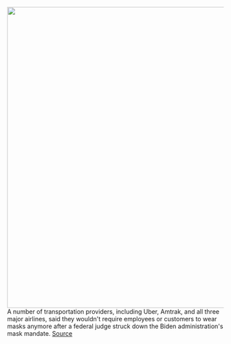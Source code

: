<img src='https://cdn.vox-cdn.com/thumbor/Gba9MJ3GEItP7P4KuOU3dIvIuGY=/0x0:4349x2899/1200x800/filters:focal(1828x1103:2522x1797)/cdn.vox-cdn.com/uploads/chorus_image/image/70766513/1391632725.0.jpg' width='700px' /><br/>
A number of transportation providers, including Uber, Amtrak, and all three major airlines, said they wouldn't require employees or customers to wear masks anymore after a federal judge struck down the Biden administration's mask mandate.
<a href='https://www.theverge.com/2022/4/19/23031870/mask-rule-transportation-airlines-trains-uber-cdc'> Source <a/>